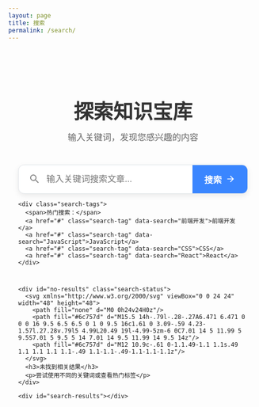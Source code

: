 ```yaml
---
layout: page
title: 搜索
permalink: /search/
---
```


<div class="search-container">
  <div class="search-header">
    <h1>探索知识宝库</h1>
    <p>输入关键词，发现您感兴趣的内容</p>
  </div>
  
  <div class="search-box">
    <div class="search-input-container">
      <svg class="search-icon" xmlns="http://www.w3.org/2000/svg" viewBox="0 0 24 24" width="24" height="24">
        <path fill="currentColor" d="M15.5 14h-.79l-.28-.27A6.471 6.471 0 0 0 16 9.5 6.5 6.5 0 1 0 9.5 16c1.61 0 3.09-.59 4.23-1.57l.27.28v.79l5 4.99L20.49 19l-4.99-5zm-6 0C7.01 14 5 11.99 5 9.5S7.01 5 9.5 5 14 7.01 14 9.5 11.99 14 9.5 14z"/>
      </svg>
      <input type="text" id="search-input" placeholder="输入关键词搜索文章..." autocomplete="off">
      <button type="button" id="search-button">
        <span>搜索</span>
        <svg class="search-arrow" xmlns="http://www.w3.org/2000/svg" viewBox="0 0 24 24" width="20" height="20">
          <path fill="currentColor" d="M12 4l-1.41 1.41L16.17 11H4v2h12.17l-5.58 5.59L12 20l8-8z"/>
        </svg>
      </button>
    </div>
    
    <div class="search-tags">
      <span>热门搜索：</span>
      <a href="#" class="search-tag" data-search="前端开发">前端开发</a>
      <a href="#" class="search-tag" data-search="JavaScript">JavaScript</a>
      <a href="#" class="search-tag" data-search="CSS">CSS</a>
      <a href="#" class="search-tag" data-search="React">React</a>
    </div>
  </div>
  
  <div class="search-results-container">
    <div id="search-loading" class="search-status">
      <div class="spinner"></div>
      <span>正在搜索...</span>
    </div>
    
    <div id="no-results" class="search-status">
      <svg xmlns="http://www.w3.org/2000/svg" viewBox="0 0 24 24" width="48" height="48">
        <path fill="none" d="M0 0h24v24H0z"/>
        <path fill="#6c757d" d="M15.5 14h-.79l-.28-.27A6.471 6.471 0 0 0 16 9.5 6.5 6.5 0 1 0 9.5 16c1.61 0 3.09-.59 4.23-1.57l.27.28v.79l5 4.99L20.49 19l-4.99-5zm-6 0C7.01 14 5 11.99 5 9.5S7.01 5 9.5 5 14 7.01 14 9.5 11.99 14 9.5 14z"/>
        <path fill="#6c757d" d="M12 10.9c-.61 0-1.1.49-1.1 1.1s.49 1.1 1.1 1.1 1.1-.49 1.1-1.1-.49-1.1-1.1-1.1z"/>
      </svg>
      <h3>未找到相关结果</h3>
      <p>尝试使用不同的关键词或查看热门标签</p>
    </div>
    
    <div id="search-results"></div>
  </div>
</div>

<style>
/* 设计变量 */
:root {
  --primary-color: #3a86ff;
  --primary-hover: #2667cc;
  --text-color: #333;
  --text-light: #666;
  --text-lighter: #888;
  --background: #f8f9fa;
  --card-bg: #fff;
  --border-color: #e1e5e9;
  --shadow: 0 4px 12px rgba(0, 0, 0, 0.08);
  --radius: 12px;
  --transition: all 0.3s ease;
}

/* 搜索容器 */
.search-container {
  max-width: 800px;
  margin: 0 auto;
  padding: 40px 20px;
}

/* 标题区域 */
.search-header {
  text-align: center;
  margin-bottom: 40px;
}

.search-header h1 {
  font-size: 2.5rem;
  margin-bottom: 12px;
  color: var(--text-color);
  font-weight: 700;
}

.search-header p {
  font-size: 1.1rem;
  color: var(--text-light);
  max-width: 600px;
  margin: 0 auto;
  line-height: 1.6;
}

/* 搜索框区域 */
.search-box {
  margin-bottom: 40px;
}

.search-input-container {
  position: relative;
  display: flex;
  border-radius: var(--radius);
  background: var(--card-bg);
  box-shadow: var(--shadow);
  overflow: hidden;
  border: 1px solid var(--border-color);
  transition: var(--transition);
}

.search-input-container:focus-within {
  border-color: var(--primary-color);
  box-shadow: 0 0 0 3px rgba(58, 134, 255, 0.2);
}

.search-icon {
  position: absolute;
  left: 20px;
  top: 50%;
  transform: translateY(-50%);
  color: var(--text-lighter);
  z-index: 1;
}

#search-input {
  flex: 1;
  padding: 18px 20px 18px 56px;
  border: none;
  font-size: 1.1rem;
  background: transparent;
  color: var(--text-color);
}

#search-input:focus {
  outline: none;
}

#search-button {
  display: flex;
  align-items: center;
  padding: 0 24px;
  background-color: var(--primary-color);
  color: white;
  border: none;
  cursor: pointer;
  font-size: 1.1rem;
  font-weight: 600;
  transition: var(--transition);
}

#search-button:hover {
  background-color: var(--primary-hover);
}

#search-button .search-arrow {
  margin-left: 8px;
  transition: transform 0.3s ease;
}

#search-button:hover .search-arrow {
  transform: translateX(3px);
}

/* 热门标签 */
.search-tags {
  display: flex;
  align-items: center;
  flex-wrap: wrap;
  margin-top: 20px;
  gap: 8px;
}

.search-tags span {
  color: var(--text-light);
  font-size: 0.95rem;
}

.search-tag {
  display: inline-block;
  padding: 6px 14px;
  background: rgba(58, 134, 255, 0.1);
  color: var(--primary-color);
  border-radius: 30px;
  font-size: 0.95rem;
  transition: var(--transition);
  text-decoration: none;
}

.search-tag:hover {
  background: rgba(58, 134, 255, 0.2);
  transform: translateY(-2px);
}

/* 结果容器 */
.search-results-container {
  position: relative;
  min-height: 300px;
}

/* 状态信息 */
.search-status {
  display: flex;
  flex-direction: column;
  align-items: center;
  justify-content: center;
  text-align: center;
  padding: 40px 20px;
  border-radius: var(--radius);
  background: var(--card-bg);
  box-shadow: var(--shadow);
}

#search-loading {
  display: none;
}

#no-results {
  display: none;
}

#no-results svg {
  margin-bottom: 20px;
}

#no-results h3 {
  margin: 0 0 10px 0;
  color: var(--text-color);
}

#no-results p {
  color: var(--text-light);
  margin: 0;
}

/* 加载动画 */
.spinner {
  width: 50px;
  height: 50px;
  border: 4px solid rgba(58, 134, 255, 0.2);
  border-top: 4px solid var(--primary-color);
  border-radius: 50%;
  animation: spin 1s linear infinite;
  margin-bottom: 20px;
}

@keyframes spin {
  0% { transform: rotate(0deg); }
  100% { transform: rotate(360deg); }
}

/* 搜索结果项 */
.search-result {
  margin-bottom: 25px;
  padding: 25px;
  border-radius: var(--radius);
  background: var(--card-bg);
  box-shadow: var(--shadow);
  transition: var(--transition);
  border-left: 4px solid transparent;
}

.search-result:hover {
  transform: translateY(-3px);
  box-shadow: 0 6px 16px rgba(0, 0, 0, 0.12);
  border-left: 4px solid var(--primary-color);
}

.search-result h3 {
  margin: 0 0 12px 0;
  font-size: 1.4rem;
}

.search-result h3 a {
  color: var(--text-color);
  text-decoration: none;
  transition: var(--transition);
  display: inline-block;
}

.search-result h3 a:hover {
  color: var(--primary-color);
}

.search-result .meta {
  display: flex;
  align-items: center;
  color: var(--text-light);
  font-size: 0.95rem;
  margin-bottom: 15px;
}

.search-result .meta::before {
  content: "•";
  margin: 0 10px;
}

.search-result .meta div:first-child::before {
  content: none;
}

.search-result .excerpt {
  color: var(--text-light);
  line-height: 1.7;
  margin-bottom: 0;
}

/* 高亮样式 */
mark {
  background-color: #fffd54;
  padding: 0 4px;
  border-radius: 4px;
  font-weight: 600;
}

.results-count {
  font-size: 1.1rem;
  color: var(--text-light);
  margin-bottom: 25px;
  padding-bottom: 15px;
  border-bottom: 1px solid var(--border-color);
}

/* 响应式设计 */
@media (max-width: 768px) {
  .search-container {
    padding: 20px 15px;
  }
  
  .search-header h1 {
    font-size: 2rem;
  }
  
  .search-input-container {
    flex-direction: column;
  }
  
  #search-button {
    padding: 15px;
    justify-content: center;
  }
  
  .search-tags {
    justify-content: center;
  }
  
  .search-result {
    padding: 20px;
  }
}
</style>

<script>
document.addEventListener('DOMContentLoaded', function() {
    const searchInput = document.getElementById('search-input');
    const searchButton = document.getElementById('search-button');
    const searchResults = document.getElementById('search-results');
    const searchLoading = document.getElementById('search-loading');
    const noResults = document.getElementById('no-results');
    const searchTags = document.querySelectorAll('.search-tag');
    
    let searchData = [];
    
    // 加载搜索数据
    fetch('/search.json')
        .then(response => response.json())
        .then(data => {
            searchData = data;
            console.log('搜索数据已加载，文章数量:', data.length);
        })
        .catch(error => {
            console.error('加载搜索数据失败:', error);
            showError('加载搜索数据失败，请刷新页面重试');
        });
    
    // 搜索函数
    function performSearch() {
        const query = searchInput.value.trim().toLowerCase();
        
        if (query.length === 0) {
            searchResults.innerHTML = '';
            noResults.style.display = 'none';
            return;
        }
        
        // 显示搜索历史
        saveSearchHistory(query);
        
        // 显示加载状态
        searchLoading.style.display = 'flex';
        noResults.style.display = 'none';
        searchResults.innerHTML = '';
        
        setTimeout(() => {
            try {
                const results = searchData.filter(post => {
                    return post.title.toLowerCase().includes(query) ||
                           post.content.toLowerCase().includes(query);
                });
                
                searchLoading.style.display = 'none';
                
                if (results.length === 0) {
                    noResults.style.display = 'flex';
                } else {
                    displayResults(results, query);
                }
            } catch (error) {
                console.error('搜索过程中出错:', error);
                showError('搜索过程中发生错误');
                searchLoading.style.display = 'none';
            }
        }, 300);
    }
    
    // 显示搜索结果
    function displayResults(results, query) {
        const resultsHtml = results.map(post => {
            const highlightedTitle = highlightText(post.title, query);
            const excerpt = generateExcerpt(post.content, query);
            
            return `
                <div class="search-result">
                    <h3><a href="${post.url}">${highlightedTitle}</a></h3>
                    <div class="meta">
                        <div>发布于 ${post.date}</div>
                    </div>
                    <div class="excerpt">${excerpt}</div>
                </div>
            `;
        }).join('');
        
        searchResults.innerHTML = `
            <div class="results-count">
                找到 ${results.length} 个与 "<mark>${query}</mark>" 相关的结果
            </div>
            ${resultsHtml}
        `;
    }
    
    // 高亮匹配文本
    function highlightText(text, query) {
        if (!query) return text;
        
        const regex = new RegExp(`(${escapeRegExp(query)})`, 'gi');
        return text.replace(regex, '<mark>$1</mark>');
    }
    
    // 生成包含关键词的摘要
    function generateExcerpt(content, query, length = 200) {
        if (!query) {
            return content.substring(0, length) + (content.length > length ? '...' : '');
        }
        
        const index = content.toLowerCase().indexOf(query.toLowerCase());
        
        if (index === -1) {
            return content.substring(0, length) + (content.length > length ? '...' : '');
        }
        
        const start = Math.max(0, index - length / 2);
        const end = Math.min(content.length, index + query.length + length / 2);
        
        let excerpt = content.substring(start, end);
        
        if (start > 0) excerpt = '...' + excerpt;
        if (end < content.length) excerpt += '...';
        
        return highlightText(excerpt, query);
    }
    
    // 转义正则特殊字符
    function escapeRegExp(string) {
        return string.replace(/[.*+?^${}()|[\]\\]/g, '\\$&');
    }
    
    // 显示错误信息
    function showError(message) {
        searchResults.innerHTML = `
            <div class="search-status">
                <svg xmlns="http://www.w3.org/2000/svg" viewBox="0 0 24 24" width="48" height="48">
                    <path fill="none" d="M0 0h24v24H0z"/>
                    <path fill="#dc3545" d="M12 2C6.48 2 2 6.48 2 12s4.48 10 10 10 10-4.48 10-10S17.52 2 12 2zm1 15h-2v-2h2v2zm0-4h-2V7h2v6z"/>
                </svg>
                <h3>出错了</h3>
                <p>${message}</p>
            </div>
        `;
    }
    
    // 保存搜索历史
    function saveSearchHistory(query) {
        const searchHistory = JSON.parse(localStorage.getItem('searchHistory') || '[]');
        
        // 避免重复
        if (!searchHistory.includes(query)) {
            searchHistory.unshift(query);
            
            // 最多保存5条
            if (searchHistory.length > 5) {
                searchHistory.pop();
            }
            
            localStorage.setItem('searchHistory', JSON.stringify(searchHistory));
        }
    }
    
    // 标签搜索功能
    searchTags.forEach(tag => {
        tag.addEventListener('click', (e) => {
            e.preventDefault();
            const searchTerm = tag.getAttribute('data-search');
            searchInput.value = searchTerm;
            performSearch();
        });
    });
    
    // 事件监听
    searchButton.addEventListener('click', performSearch);
    searchInput.addEventListener('keypress', function(e) {
        if (e.key === 'Enter') {
            performSearch();
        }
    });
    
    // 实时搜索
    let searchTimeout;
    searchInput.addEventListener('input', function() {
        clearTimeout(searchTimeout);
        searchTimeout = setTimeout(performSearch, 500);
    });
    
    // 自动聚焦搜索框
    searchInput.focus();
});
</script>
